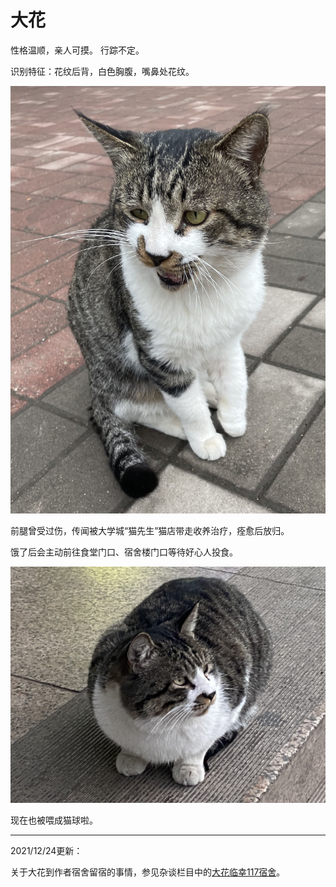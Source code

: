 # 大花

性格温顺，亲人可摸。
行踪不定。

识别特征：花纹后背，白色胸腹，嘴鼻处花纹。

![](img/大花.jpeg)

前腿曾受过伤，传闻被大学城“猫先生”猫店带走收养治疗，痊愈后放归。

饿了后会主动前往食堂门口、宿舍楼门口等待好心人投食。

![](img/IMG_4157.jpg)

现在也被喂成猫球啦。

---

2021/12/24更新：

关于大花到作者宿舍留宿的事情，参见杂谈栏目中的[大花临幸117宿舍](杂谈（大花临幸117宿舍）.md)。





